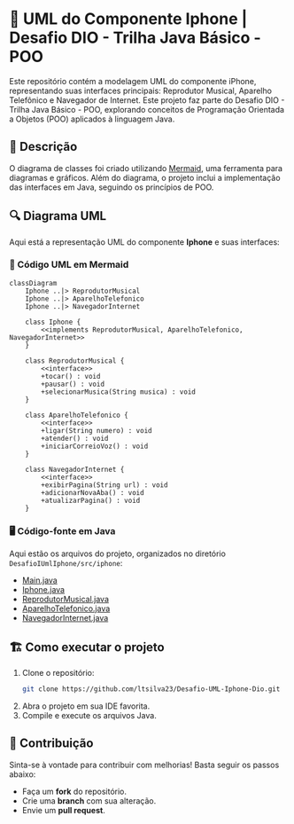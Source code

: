 # 📱 UML do Componente Iphone | Desafio DIO - Trilha Java Básico - POO

Este repositório contém a modelagem UML do componente iPhone, representando suas interfaces principais: Reprodutor Musical, Aparelho Telefônico e Navegador de Internet.
Este projeto faz parte do Desafio DIO - Trilha Java Básico - POO, explorando conceitos de Programação Orientada a Objetos (POO) aplicados à linguagem Java.


## 📑 Descrição

O diagrama de classes foi criado utilizando [Mermaid](https://mermaid.js.org/), uma ferramenta para diagramas e gráficos. Além do diagrama, o projeto inclui a implementação das interfaces em Java, seguindo os princípios de POO.

## 🔍 Diagrama UML

Aqui está a representação UML do componente **Iphone** e suas interfaces:

### 📜 Código UML em Mermaid
```mermaid
classDiagram
    Iphone ..|> ReprodutorMusical
    Iphone ..|> AparelhoTelefonico
    Iphone ..|> NavegadorInternet

    class Iphone {
        <<implements ReprodutorMusical, AparelhoTelefonico, NavegadorInternet>>
    }

    class ReprodutorMusical {
        <<interface>>
        +tocar() : void
        +pausar() : void
        +selecionarMusica(String musica) : void
    }

    class AparelhoTelefonico {
        <<interface>>
        +ligar(String numero) : void
        +atender() : void
        +iniciarCorreioVoz() : void
    }

    class NavegadorInternet {
        <<interface>>
        +exibirPagina(String url) : void
        +adicionarNovaAba() : void
        +atualizarPagina() : void
    }
```

### 🖥️ Código-fonte em Java
Aqui estão os arquivos do projeto, organizados no diretório `DesafioIUmlIphone/src/iphone`:

- [Main.java](./DesafioIUmlIphone/src/iphone/Main.java)
- [Iphone.java](./DesafioIUmlIphone/src/iphone/Iphone.java)
- [ReprodutorMusical.java](./DesafioIUmlIphone/src/iphone/ReprodutorMusical.java)
- [AparelhoTelefonico.java](./DesafioIUmlIphone/src/iphone/AparelhoTelefonico.java)
- [NavegadorInternet.java](./DesafioIUmlIphone/src/iphone/NavegadorInternet.java)

## 🏗️ Como executar o projeto

1. Clone o repositório:
   ```sh
   git clone https://github.com/ltsilva23/Desafio-UML-Iphone-Dio.git
   ```
2. Abra o projeto em sua IDE favorita.
3. Compile e execute os arquivos Java.

## 🤝 Contribuição

Sinta-se à vontade para contribuir com melhorias! Basta seguir os passos abaixo:
- Faça um **fork** do repositório.
- Crie uma **branch** com sua alteração.
- Envie um **pull request**.
